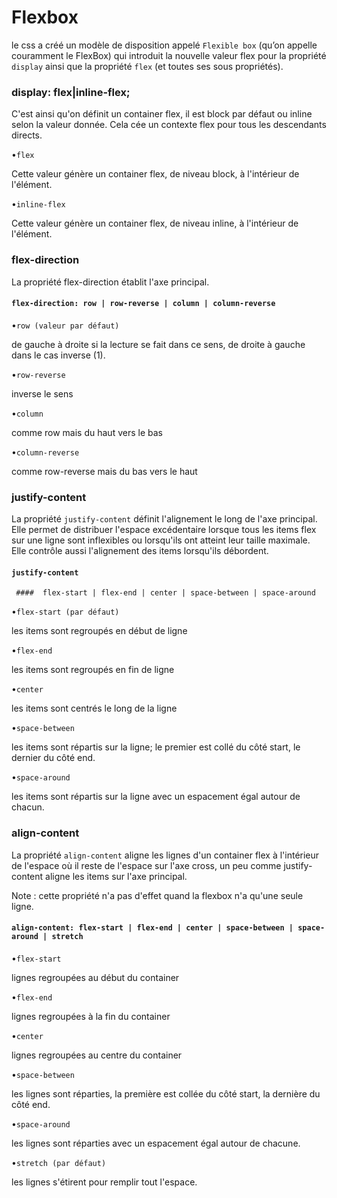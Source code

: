 #  Flexbox

 le css a créé un modèle de disposition appelé `Flexible box` (qu’on appelle couramment le FlexBox) qui introduit la nouvelle valeur flex pour la propriété `display` ainsi que la propriété `flex` (et toutes ses sous propriétés).
 
  ###  display: flex|inline-flex;
     
C'est ainsi qu'on définit un container flex, il est block par défaut ou inline selon la valeur donnée. Cela cée un contexte flex pour tous les descendants directs.


•`flex` 
 
 Cette valeur génère un container flex, de niveau block, à l'intérieur de l'élément.

•`inline-flex` 

 Cette valeur génère un container flex, de niveau inline, à l'intérieur de l'élément.
     
 ### flex-direction
 
 La propriété flex-direction établit l'axe principal.
 
#### `flex-direction: row | row-reverse | column | column-reverse`
 
•`row (valeur par défaut)`

  de gauche à droite si la lecture se fait dans ce sens, de droite à gauche dans le cas inverse (1).
 
 •`row-reverse` 
 
 inverse le sens
 
 •`column` 
  
  comme row mais du haut vers le bas
 
 •`column-reverse` 
  
  comme row-reverse mais du bas vers le haut
           
 
  ### justify-content
 
 La propriété `justify-content` définit l'alignement le long de l'axe principal. Elle permet de distribuer l'espace excédentaire lorsque tous les items flex sur une ligne sont inflexibles ou lorsqu'ils ont atteint leur taille maximale. Elle contrôle aussi l'alignement des items lorsqu'ils débordent.
 
  #### `justify-content`
 
` ####  flex-start | flex-end | center | space-between | space-around`
 
 •`flex-start (par défaut) `
 
 les items sont regroupés en début de ligne
 
 •`flex-end` 
  
  les items sont regroupés en fin de ligne
 
 •`center` 
  
  les items sont centrés le long de la ligne
 
 •`space-between` 
  
  les items sont répartis sur la ligne; le premier est collé du côté start, le dernier du côté end.
 
 •`space-around` 
  
  les items sont répartis sur la ligne avec un espacement égal autour de chacun.
          
   
  ### align-content
   
   La propriété `align-content` aligne les lignes d'un container flex à l'intérieur de l'espace où il reste de l'espace sur l'axe cross, un peu comme justify-content aligne les items sur l'axe principal.
   
   Note : cette propriété n'a pas d'effet quand la flexbox n'a qu'une seule ligne.
   
####  `align-content: flex-start | flex-end | center | space-between | space-around | stretch`
   
   •`flex-start` 
    
   lignes regroupées au début du container
  
  •`flex-end` 
  
  lignes regroupées à la fin du container
  
   •`center` 
    
   lignes regroupées au centre du container
  
   •`space-between` 
   
  les lignes sont réparties, la première est collée du côté start, la dernière du côté end.
  
   •`space-around` 
    
   les lignes sont réparties avec un espacement égal autour de chacune.
  
   •`stretch (par défaut)` 
    
   les lignes s'étirent pour remplir tout l'espace.       